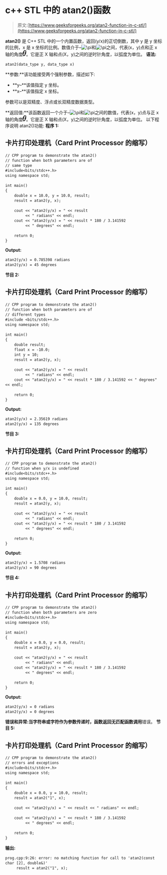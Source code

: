 # c++ STL 中的 atan2()函数

> 原文:[https://www.geeksforgeeks.org/atan2-function-in-c-stl/](https://www.geeksforgeeks.org/atan2-function-in-c-stl/)

**atan2()** 是 C++ STL 中的一个内置函数，返回(y/x)的正切倒数，其中 y 是 y 坐标的比例，x 是 x 坐标的比例。数值介于–![\pi ](img/b1e4b020b2fbb98ab91207094bdb1078.png "Rendered by QuickLaTeX.com")和![\pi ](img/b1e4b020b2fbb98ab91207094bdb1078.png "Rendered by QuickLaTeX.com")之间，代表(x，y)点和正 x 轴的角度![\theta ](img/71665d472a66ac434109c1ed1f496e2f.png "Rendered by QuickLaTeX.com")。它是正 X 轴和点(X，y)之间的逆时针角度，以弧度为单位。
**语法:**

```
atan2(data_type y, data_type x)
```

**参数:**该功能接受两个强制参数，描述如下:

*   **y–**该值指定 y 坐标。
*   **x–**该值指定 x 坐标。

参数可以是双精度、浮点或长双精度数据类型。

**返回值:**该函数返回一个介于–![\pi ](img/b1e4b020b2fbb98ab91207094bdb1078.png "Rendered by QuickLaTeX.com")和![\pi ](img/b1e4b020b2fbb98ab91207094bdb1078.png "Rendered by QuickLaTeX.com")之间的数值，代表(x，y)点与正 x 轴的角度![\theta ](img/71665d472a66ac434109c1ed1f496e2f.png "Rendered by QuickLaTeX.com")。它是正 X 轴和点(X，y)之间的逆时针角度，以弧度为单位。
以下程序说明 atan2()功能:
**程序 1:**

## 卡片打印处理机（Card Print Processor 的缩写）

```
// CPP program to demonstrate the atan2()
// function when both parameters are of
// same type
#include<bits/stdc++.h>
using namespace std;

int main()
{
    double x = 10.0, y = 10.0, result;
    result = atan2(y, x);

    cout << "atan2(y/x) = " << result
         << " radians" << endl;
    cout << "atan2(y/x) = " << result * 180 / 3.141592
         << " degrees" << endl;

    return 0;
}
```

**Output:** 

```
atan2(y/x) = 0.785398 radians
atan2(y/x) = 45 degrees
```

**节目 2:**

## 卡片打印处理机（Card Print Processor 的缩写）

```
// CPP program to demonstrate the atan2()
// function when both parameters are of
// different types
#include <bits/stdc++.h>
using namespace std;

int main()
{
    double result;
    float x = -10.0;
    int y = 10;
    result = atan2(y, x);

    cout << "atan2(y/x) = " << result
         << " radians" << endl;
    cout << "atan2(y/x) = " << result * 180 / 3.141592 << " degrees" << endl;

    return 0;
}
```

**Output:** 

```
atan2(y/x) = 2.35619 radians
atan2(y/x) = 135 degrees
```

**节目 3:**

## 卡片打印处理机（Card Print Processor 的缩写）

```
// CPP program to demonstrate the atan2()
// function when y/x is undefined
#include<bits/stdc++.h>
using namespace std;

int main()
{
    double x = 0.0, y = 10.0, result;
    result = atan2(y, x);

    cout << "atan2(y/x) = " << result
         << " radians" << endl;
    cout << "atan2(y/x) = " << result * 180 / 3.141592
         << " degrees" << endl;

    return 0;
}
```

**Output:** 

```
atan2(y/x) = 1.5708 radians
atan2(y/x) = 90 degrees
```

**节目 4:**

## 卡片打印处理机（Card Print Processor 的缩写）

```
// CPP program to demonstrate the atan2()
// function when both parameters are zero
#include<bits/stdc++.h>
using namespace std;

int main()
{
    double x = 0.0, y = 0.0, result;
    result = atan2(y, x);

    cout << "atan2(y/x) = " << result
         << " radians" << endl;
    cout << "atan2(y/x) = " << result * 180 / 3.141592
         << " degrees" << endl;

    return 0;
}
```

**Output:** 

```
atan2(y/x) = 0 radians
atan2(y/x) = 0 degrees
```

**错误和异常:**当字符串或字符作为参数传递时，函数返回**无匹配函数调用**错误。
**节目 5:**

## 卡片打印处理机（Card Print Processor 的缩写）

```
// CPP program to demonstrate the atan2()
// errors and exceptions
#include<bits/stdc++.h>
using namespace std;

int main()
{
    double x = 0.0, y = 10.0, result;
    result = atan2("1", x);

    cout << "atan2(y/x) = " << result << " radians" << endl;

    cout << "atan2(y/x) = " << result * 180 / 3.141592
         << " degrees" << endl;

    return 0;
}
```

**输出:**

```
prog.cpp:9:26: error: no matching function for call to 'atan2(const char [2], double&)'
     result = atan2("1", x);
```